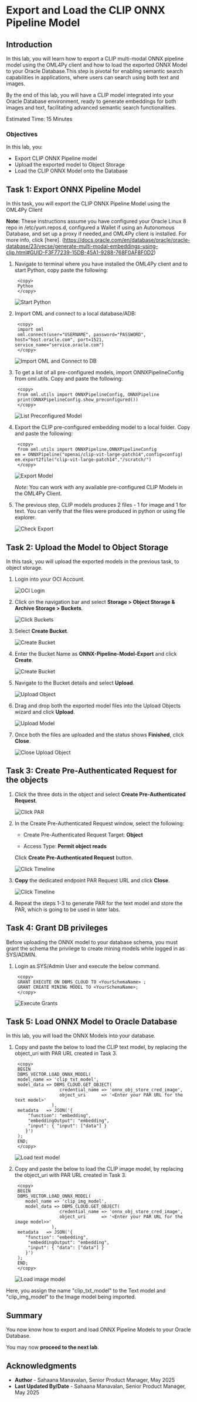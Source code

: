 # Export and Load the CLIP ONNX Pipeline Model

## Introduction

In this lab, you will learn how to export a CLIP multi-modal ONNX pipeline model using the OML4Py client and how to load the exported ONNX Model to your Oracle Database.This step is pivotal for enabling semantic search capabilities in applications, where users can search using both text and images.

By the end of this lab, you will have a CLIP model integrated into your Oracle Database environment, ready to generate embeddings for both images and text, facilitating advanced semantic search functionalities.

Estimated Time: 15 Minutes

### Objectives

In this lab, you:

- Export CLIP ONNX Pipeline model
- Upload the exported model to Object Storage
- Load the CLIP ONNX Model onto the Database

## Task 1: Export ONNX Pipeline Model

In this task, you will export the CLIP ONNX Pipeline Model using the OML4Py Client

**Note:** These instructions assume you have configured your Oracle Linux 8 repo in /etc/yum.repos.d, configured a Wallet if using an Autonomous Database, and set up a proxy if needed,and OML4Py client is installed. For more info, click [here]. (https://docs.oracle.com/en/database/oracle/oracle-database/23/vecse/generate-multi-modal-embeddings-using-clip.html#GUID-F3F77239-15DB-45A1-9288-768F0AF8F0D2)

1. Navigate to terminal where you have installed the OML4Py client and to start Python, copy paste the following:

    ```
     <copy>
     Python
     </copy>
    ```

   ![Start Python](images/start-python.png " ")

2. Import OML and connect to a local database/ADB:

    ```
     <copy>
     import oml
     oml.connect(user="USERNAME", password="PASSWORD", host="host.oracle.com", port=1521, service_name="service.oracle.com")
     </copy>
    ```

   ![Import OML and Connect to DB](images/import-oml.png " ")

3. To get a list of all pre-configured models, import ONNXPipelineConfig from oml.utils. Copy and paste the following:

    ```
     <copy>
     from oml.utils import ONNXPipelineConfig, ONNXPipeline
     print(ONNXPipelineConfig.show_preconfigured())
     </copy>
    ```

   ![List Preconfigured Model](images/list-model.png " ")

4. Export the CLIP pre-configured embedding model to a local folder. Copy and paste the following:

    ```
     <copy>
     from oml.utils import ONNXPipeline,ONNXPipelineConfig
    em = ONNXPipeline("openai/clip-vit-large-patch14",config=config)
    em.export2file("clip-vit-large-patch14","/scratch/")
     </copy>
    ```

   ![Export Model ](images/export-model.png " ")

    *Note:* You can work with any available pre-configured CLIP Models in the OML4Py Client.

5. The previous step, CLIP models produces 2 files - 1 for image and 1 for text. You can verify that the files were produced in python or using file explorer.

    ![Check Export](images/model_exported.png " ")

## Task 2: Upload the Model to Object Storage

In this task, you will upload the exported models in the previous task, to object storage.

1. Login into your OCI Account.

   ![OCI Login](images/oci-login.png " ")

2. Click on the navigation bar and select **Storage > Object Storage & Archive Storage > Buckets**.

   ![Click Buckets](images/buckets.png " ")

3. Select **Create Bucket**.

   ![Create Bucket](images/create_bucket1.png " ")

4. Enter the Bucket Name as **ONNX-Pipeline-Model-Export** and click **Create**.

   ![Create Bucket](images/create-bucket2.png " ")

5. Navigate to the Bucket details and select **Upload**.

   ![Upload Object](images/upload-object.png " ")

6. Drag and drop both the exported model files into the Upload Objects wizard and click **Upload**.

    ![Upload Model](images/upload-object2.png " ")

7. Once both the files are uploaded and the status shows **Finished**, click **Close**.

    ![Close Upload Object](images/upload-object3.png " ")

## Task 3: Create Pre-Authenticated Request for the objects

1. Click the three dots in the object and select **Create Pre-Authenticated Request**.

    ![Click PAR](images/click-par.png " ")

2. In the Create Pre-Authenticated Request window, select the following:

    - Create Pre-Authenticated Request Target: **Object**

    - Access Type: **Permit object reads**

     Click **Create Pre-Authenticated Request** button.

   ![Click Timeline](images/create-par.png " ")

3. **Copy** the dedicated endpoint PAR Request URL and click **Close**.

   ![Click Timeline](images/create-par2.png " ")

4. Repeat the steps 1-3 to generate PAR for the text model and store the PAR, which is going to be used in later labs.

## Task 4: Grant DB privileges

Before uploading the ONNX model to your database schema, you must grant the schema the privilege to create mining models while logged in as SYS/ADMIN.

1. Login as SYS/Admin User and execute the below command.

    ```
     <copy>
     GRANT EXECUTE ON DBMS_CLOUD TO <YourSchemaName> ;
     GRANT CREATE MINING MODEL TO <YourSchemaName>;
     </copy>
    ```

    ![Execute Grants](images/grants.png " ")

## Task 5: Load ONNX Model to Oracle Database

In this lab, you will load the ONNX Models into your database.

1. Copy and paste the below to load the CLIP text model, by replacing the object_uri with PAR URL created in Task 3.

    ```
     <copy>
     BEGIN
     DBMS_VECTOR.LOAD_ONNX_MODEL(
     model_name => 'clip_txt_model',
     model_data => DBMS_CLOUD.GET_OBJECT(
                     credential_name => 'onnx_obj_store_cred_image',
                     object_uri      => '<Enter your PAR URL for the text model>'
                  ),
     metadata   => JSON('{
         "function": "embedding",
         "embeddingOutput": "embedding",
         "input": { "input": ["data"] }
        }')
     );
     END;
     </copy>
    ```

    ![Load text model](images/text-model.png " ")

2.  Copy and paste the below to load the CLIP image model, by replacing the object_uri with PAR URL created in Task 3.

    ```
     <copy>
     BEGIN
     DBMS_VECTOR.LOAD_ONNX_MODEL(
        model_name => 'clip_img_model',
        model_data => DBMS_CLOUD.GET_OBJECT(
                     credential_name => 'onnx_obj_store_cred_image',
                     object_uri      => '<Enter your PAR URL for the image model>>'
                  ),
     metadata   => JSON('{
        "function": "embedding",
         "embeddingOutput": "embedding",
         "input": { "data": ["data"] }
        }')
     );
     END;
     </copy>
    ```

    ![Load image model](images/image-model.png " ")

Here, you assign the name "clip\_txt\_model" to the Text model and "clip\_img\_model" to the Image model being imported.

## Summary

You now know how to export and load ONNX Pipeline Models to your Oracle Database.

You may now **proceed to the next lab**.

## Acknowledgments

- **Author** - Sahaana Manavalan, Senior Product Manager, May 2025
- **Last Updated By/Date** - Sahaana Manavalan, Senior Product Manager, May 2025
